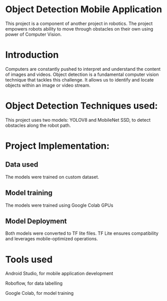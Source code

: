 # Object Detection Mobile Application

This project is a component of another project in robotics. The project empowers robots ability to move through obstacles on their own using power of Computer Vision.

# Introduction

 Computers are constantly pushed to interpret and understand the content of images and videos. Object detection is a fundamental computer vision technique that tackles this challenge. It allows us to identify and locate objects within an image or video stream.

 # Object Detection Techniques used:

 This project uses two models: YOLOV8 and MobileNet SSD, to detect obstacles along the robot path.

 # Project Implementation: 

 ## Data used
 The models were trained on custom dataset.

 ## Model training
 The models were trained using Google Colab GPUs

 ## Model Deployment
 Both models were converted to TF lite files. TF Lite ensures compatibility and leverages mobile-optimized operations.

 # Tools used

 Android Studio, for mobile application development
 
 Roboflow, for data labelling
 
 Google Colab, for model training
 

